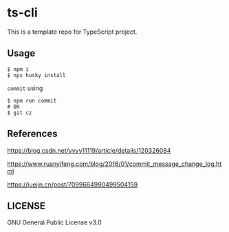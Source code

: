 # ts-cli

This is a template repo for TypeScript project.

## Usage

```shell
$ npm i
$ npx husky install
```

`commit` using

```shell
$ npm run commit
# OR
$ git cz
```

## References

<https://blog.csdn.net/yyyy11119/article/details/120326084>

<https://www.ruanyifeng.com/blog/2016/01/commit_message_change_log.html>

<https://juejin.cn/post/7099664990499504159>

## LICENSE

GNU General Public License v3.0
